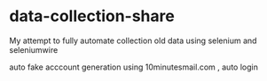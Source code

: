 # data-collection-share
My attempt to fully automate collection old data using selenium and seleniumwire

auto fake acccount generation using 10minutesmail.com , auto login 

